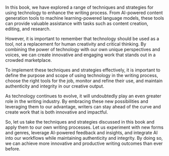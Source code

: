 
In this book, we have explored a range of techniques and strategies for using technology to enhance the writing process. From AI-powered content generation tools to machine learning-powered language models, these tools can provide valuable assistance with tasks such as content creation, editing, and research.

However, it is important to remember that technology should be used as a tool, not a replacement for human creativity and critical thinking. By combining the power of technology with our own unique perspectives and voices, we can create innovative and engaging work that stands out in a crowded marketplace.

To implement these techniques and strategies effectively, it is important to define the purpose and scope of using technology in the writing process, choose the right tools for the job, monitor and refine their use, and maintain authenticity and integrity in our creative output.

As technology continues to evolve, it will undoubtedly play an even greater role in the writing industry. By embracing these new possibilities and leveraging them to our advantage, writers can stay ahead of the curve and create work that is both innovative and impactful.

So, let us take the techniques and strategies discussed in this book and apply them to our own writing processes. Let us experiment with new forms and genres, leverage AI-powered feedback and insights, and integrate AI into our workflows while maintaining authenticity and integrity. By doing so, we can achieve more innovative and productive writing outcomes than ever before.
